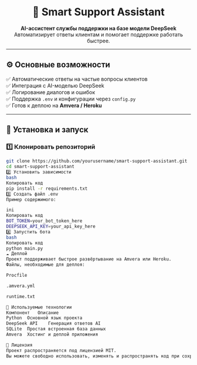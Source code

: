 <h1 align="center">🤖 Smart Support Assistant</h1>
<p align="center">
  <b>AI-ассистент службы поддержки на базе модели DeepSeek</b><br>
  Автоматизирует ответы клиентам и помогает поддержке работать быстрее.
</p>

---

## ⚙️ Основные возможности

✅ Автоматические ответы на частые вопросы клиентов  
✅ Интеграция с AI-моделью DeepSeek  
✅ Логирование диалогов и ошибок  
✅ Поддержка `.env` и конфигурации через `config.py`  
✅ Готов к деплою на **Amvera / Heroku**

---


## 🚀 Установка и запуск

### 1️⃣ Клонировать репозиторий
```bash
git clone https://github.com/yourusername/smart-support-assistant.git
cd smart-support-assistant
2️⃣ Установить зависимости
bash
Копировать код
pip install -r requirements.txt
3️⃣ Создать файл .env
Пример содержимого:

ini
Копировать код
BOT_TOKEN=your_bot_token_here
DEEPSEEK_API_KEY=your_api_key_here
4️⃣ Запустить бота
bash
Копировать код
python main.py
☁️ Деплой
Проект поддерживает быстрое развёртывание на Amvera или Heroku.
Файлы, необходимые для деплоя:

Procfile

.amvera.yml

runtime.txt

🧠 Используемые технологии
Компонент	Описание
Python	Основной язык проекта
DeepSeek API	Генерация ответов AI
SQLite	Простая встроенная база данных
Amvera	Хостинг и деплой приложения

🪪 Лицензия
Проект распространяется под лицензией MIT.
Вы можете свободно использовать, изменять и распространять код при сохранении авторского уведомления.
